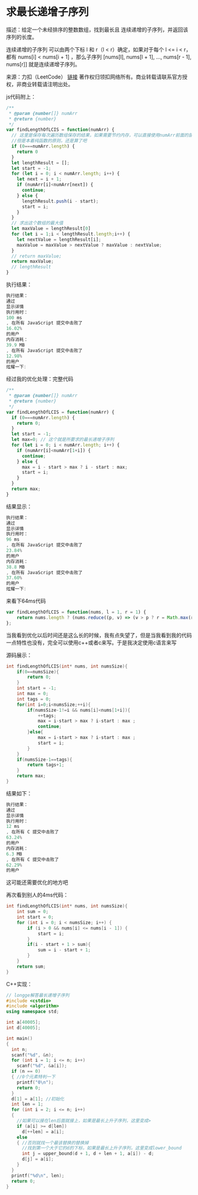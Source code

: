 

# 求最长递增子序列

描述：给定一个未经排序的整数数组，找到最长且 连续递增的子序列，并返回该序列的长度。

连续递增的子序列 可以由两个下标 l 和 r（l < r）确定，如果对于每个 l <= i < r，都有 nums[i] < nums[i + 1] ，那么子序列 [nums[l], nums[l + 1], ..., nums[r - 1], nums[r]] 就是连续递增子序列。

来源：力扣（LeetCode）
[链接](https://leetcode-cn.com/problems/longest-continuous-increasing-subsequence)
著作权归领扣网络所有。商业转载请联系官方授权，非商业转载请注明出处。




js代码附上：

```js
/**
 * @param {number[]} numArr
 * @return {number}
 */
var findLengthOfLCIS = function(numArr) {
  // 这里是保存每次遍历数组保存的结果，如果需要节约内存，可以直接使用numArr前面的部分存储结果值，
  //但是本着纯函数的原则，还是算了吧
  if (0===numArr.length) {
    return 0
  }
  let lengthResult = [];
  let start = -1;
  for (let i = 0; i < numArr.length; i++) {
    let next = i + 1;
    if (numArr[i]<numArr[next]) {
      continue;
    } else {
      lengthResult.push(i - start);
      start = i;
    }
  }
  // 求出这个数组的最大值
  let maxValue = lengthResult[0]
  for (let i = 1;i < lengthResult.length;i++) {
    let nextValue = lengthResult[i];
    maxValue = maxValue > nextValue ? maxValue : nextValue;
  }
  // return maxValue;
  return maxValue;
  // lengthResult
}
```

执行结果：

```cpp
执行结果：
通过
显示详情
执行用时：
100 ms
, 在所有 JavaScript 提交中击败了
16.02%
的用户
内存消耗：
39.9 MB
, 在所有 JavaScript 提交中击败了
12.98%
的用户
炫耀一下:
```

经过我的优化处理：完整代码

```js
/**
 * @param {number[]} numArr
 * @return {number}
 */
var findLengthOfLCIS = function(numArr) {
  if (0===numArr.length) {
    return 0;
  }
  let start = -1;
  let max=0; // 这个就是所要求的最长递增子序列
  for (let i = 0; i < numArr.length; i++) {
    if (numArr[i]<numArr[1+i]) {
      continue;
    } else {
      max = i - start > max ? i - start : max;
      start = i;
    }
  }
  return max;
}
```

结果显示：

```cpp
执行结果：
通过
显示详情
执行用时：
96 ms
, 在所有 JavaScript 提交中击败了
23.84%
的用户
内存消耗：
38.8 MB
, 在所有 JavaScript 提交中击败了
37.60%
的用户
炫耀一下:
```
来看下64ms代码
```js
var findLengthOfLCIS = function(nums, l = 1, r = 1) {
    return nums.length ? (nums.reduce((p, v) => (v > p ? r = Math.max(r, ++l) : l = 1, v)), r) : 0
};
```
当我看到优化以后时间还是这么长的时候，我有点失望了，但是当我看到我的代码一点特性也没有，完全可以使用c++或者c来写。于是我决定使用c语言来写

源码展示：

```c
int findLengthOfLCIS(int* nums, int numsSize){
    if(0==numsSize){
        return 0;
    }
    int start = -1;
    int max = 0;
    int tags = 0;
    for(int i=0;i<numsSize;++i){
        if(numsSize-1!=i && nums[i]<nums[1+i]){
            ++tags;
            max = i-start > max ? i-start : max ;
            continue;
        }else{
            max = i-start > max ? i-start : max ;
            start = i;
        }
    }
    if(numsSize-1==tags){
        return tags+1;
    }
    return max;
}
```

结果如下：

```cpp
执行结果：
通过
显示详情
执行用时：
12 ms
, 在所有 C 提交中击败了
63.24%
的用户
内存消耗：
6.3 MB
, 在所有 C 提交中击败了
62.29%
的用户
```

这可能还需要优化的地方吧

再次看到别人的4ms代码：

```c
int findLengthOfLCIS(int* nums, int numsSize){
    int sum = 0;
    int start = 0;
    for (int i = 0; i < numsSize; i++) {
        if (i > 0 && nums[i] <= nums[i - 1]) {
            start = i;
        }
        if(i - start + 1 > sum){
            sum = i - start + 1;
        }
    }
    return sum;
}
```

C++实现：

```cpp
// longge解答最长递增子序列
#include <cstdio>
#include <algorithm>
using namespace std;

int a[40005];
int d[40005];

int main()
{
  int n;
  scanf("%d", &n);
  for (int i = 1; i <= n; i++)
    scanf("%d", &a[i]);
  if (n == 0)
  { //0个元素特判一下
    printf("0\n");
    return 0;
  }
  d[1] = a[1]; //初始化
  int len = 1;
  for (int i = 2; i <= n; i++)
  {
    //如果可以接在len后面就接上，如果是最长上升子序列，这里变成>
    if (a[i] >= d[len])
      d[++len] = a[i];
    else
    { //否则就找一个最该替换的替换掉
      //找到第一个大于它的d的下标，如果是最长上升子序列，这里变成lower_bound
      int j = upper_bound(d + 1, d + len + 1, a[i]) - d;
      d[j] = a[i];
    }
  }
  printf("%d\n", len);
  return 0;
}
```